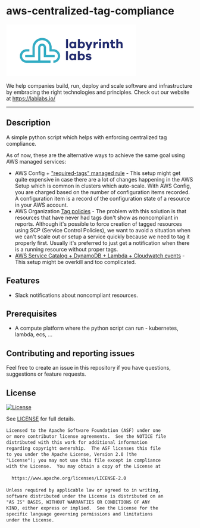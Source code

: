 # aws-centralized-tag-compliance

[<img src="ll-logo.png">](https://lablabs.io/)

We help companies build, run, deploy and scale software and infrastructure by embracing the right technologies and principles. Check out our website at https://lablabs.io/

---

## Description

A simple python script which helps with enforcing centralized tag compliance.

As of now, these are the alternative ways to achieve the same goal using AWS managed services:

* AWS Config + ["required-tags" managed rule](https://docs.aws.amazon.com/config/latest/developerguide/required-tags.html) - This setup might get quite expensive in case there are a lot of changes happening in the AWS Setup which is common in clusters which auto-scale. With AWS Config, you are charged based on the number of configuration items recorded. A configuration item is a record of the configuration state of a resource in your AWS account.
* AWS Organization [Tag policies](https://docs.aws.amazon.com/organizations/latest/userguide/orgs_manage_policies_tag-policies.html) - The problem with this solution is that resources that have never had tags don't show as noncompliant in reports. Although it's possible to force creation of tagged resources using SCP (Service Control Policies), we want to avoid a situation when we can't scale out or setup a service quickly because we need to tag it properly first. Usually it's preferred to just get a notification when there is a running resource without proper tags.
* [AWS Service Catalog + DynamoDB + Lambda + Cloudwatch events](https://aws.amazon.com/blogs/apn/enforce-centralized-tag-compliance-using-aws-service-catalog-amazon-dynamodb-aws-lambda-and-amazon-cloudwatch-events/) - This setup might be overkill and too complicated.

## Features

- Slack notifications about noncompliant resources.

## Prerequisites

- A compute platform where the python script can run - kubernetes, lambda, ecs, ...

## Contributing and reporting issues

Feel free to create an issue in this repository if you have questions, suggestions or feature requests.

## License

[![License](https://img.shields.io/badge/License-Apache%202.0-blue.svg)](https://opensource.org/licenses/Apache-2.0)

See [LICENSE](LICENSE) for full details.

    Licensed to the Apache Software Foundation (ASF) under one
    or more contributor license agreements.  See the NOTICE file
    distributed with this work for additional information
    regarding copyright ownership.  The ASF licenses this file
    to you under the Apache License, Version 2.0 (the
    "License"); you may not use this file except in compliance
    with the License.  You may obtain a copy of the License at

      https://www.apache.org/licenses/LICENSE-2.0

    Unless required by applicable law or agreed to in writing,
    software distributed under the License is distributed on an
    "AS IS" BASIS, WITHOUT WARRANTIES OR CONDITIONS OF ANY
    KIND, either express or implied.  See the License for the
    specific language governing permissions and limitations
    under the License.
